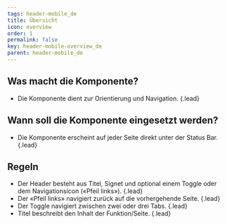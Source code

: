```yaml
---
tags: header-mobile_de
title: Übersicht
icon: overview
order: 1
permalink: false  
key: header-mobile-overview_de
parent: header-mobile_de
---
```


## Was macht die Komponente?
*   Die Komponente dient zur Orientierung und Navigation. {.lead}

## Wann soll die Komponente eingesetzt werden?
*   Die Komponente erscheint auf jeder Seite direkt unter der Status Bar. {.lead}

## Regeln
*   Der Header besteht aus Titel, Signet und optional einem <sbb-link variant="inline" type="button" href="/{{page.lang}}/design-system/mobile/components/segmented-button/">Toggle</sbb-link> oder dem Navigationsicon («Pfeil links»). {.lead}
*   Der «Pfeil links» navigiert zurück auf die vorhergehende Seite. {.lead}
*   Der <sbb-link variant="inline" type="button" href="/{{page.lang}}/design-system/mobile/components/segmented-button/">Toggle</sbb-link> navigiert zwischen zwei oder drei Tabs. {.lead}
*   Titel beschreibt den Inhalt der Funktion/Seite. {.lead}